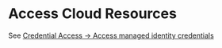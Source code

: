 # Access Cloud Resources

See [Credential Access -> Access managed identity credentials](../Credential_access/Access_managed_identity_credentials.md)

